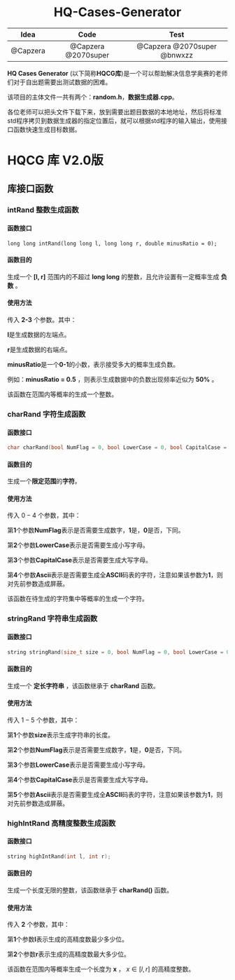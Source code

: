 # <center> HQ-Cases-Generator </center>



|   Idea   |        Code         |            Test             |
| :------: | :-----------------: | :-------------------------: |
| @Capzera | @Capzera @2070super | @Capzera @2070super @bnwxzz |



**HQ Cases Generator** (以下简称**HQCG库**)是一个可以帮助解决信息学奥赛的老师们对于自出题需要出测试数据的困难。

该项目的主体文件一共有两个：**random.h**，**数据生成器.cpp**。

各位老师可以把头文件下载下来，放到需要出题目数据的本地地址，然后将标准std程序拷贝到数据生成器的指定位置后，就可以根据std程序的输入输出，使用接口函数快速生成目标数据。



# HQCG 库 V2.0版

## 库接口函数





### intRand 整数生成函数

#### 函数接口

```
long long intRand(long long l, long long r, double minusRatio = 0);
```



#### 函数目的

生成一个 **[l, r]** 范围内的不超过 **long long** 的整数，且允许设置有一定概率生成 **负数** 。



#### 使用方法

传入 **2-3** 个参数。其中：

**l**是生成数据的左端点。

**r**是生成数据的右端点。

**minusRatio**是一个**0-1**的小数，表示接受多大的概率生成负数。

例如：**minusRatio = 0.5** ，则表示生成数据中的负数出现频率近似为 **50%** 。

该函数在范围内等概率的生成一个整数。





### charRand 字符生成函数

#### 函数接口

```cpp
char charRand(bool NumFlag = 0, bool LowerCase = 0, bool CapitalCase = 0, bool Ascii = 0);
```



#### 函数目的

生成一个**限定范围**的**字符**。



#### 使用方法

传入 $0-4$ 个参数，其中：

第**1**个参数**NumFlag**表示是否需要生成数字，**1**是，**0**是否，下同。

第**2**个参数**LowerCase**表示是否需要生成小写字母。

第**3**个参数**CapitalCase**表示是否需要生成大写字母。

第**4**个参数**Ascii**表示是否需要生成全**ASCII**码表的字符，注意如果该参数为**1**，则对先前参数造成屏蔽。

该函数在待生成的字符集中等概率的生成一个字符。





### stringRand 字符串生成函数

#### 函数接口

```cpp
string stringRand(size_t size = 0, bool NumFlag = 0, bool LowerCase = 0, bool CapitalCase = 0, bool Ascii = 0);
```



#### 函数目的

生成一个 **定长字符串** ，该函数继承于 **charRand** 函数。



#### 使用方法

传入 $1-5$ 个参数，其中：

第**1**个参数**size**表示生成字符串的长度。

第**2**个参数**NumFlag**表示是否需要生成数字，**1**是，**0**是否，下同。

第**3**个参数**LowerCase**表示是否需要生成小写字母。

第**4**个参数**CapitalCase**表示是否需要生成大写字母。

第**5**个参数**Ascii**表示是否需要生成全**ASCII**码表的字符，注意如果该参数为**1**，则对先前参数造成屏蔽。





### highIntRand 高精度整数生成函数

#### 函数接口

```cpp
string highIntRand(int l, int r);
```



#### 函数目的

生成一个长度无限的整数，该函数继承于 **charRand()** 函数。



#### 使用方法

传入 **2** 个参数，其中：

第**1**个参数**l**表示生成的高精度数最少多少位。

第**2**个参数**r**表示生成的高精度数最大多少位。

该函数在范围内等概率生成一个长度为 **x** ， $x ∈ [l, r]$ 的高精度整数。

